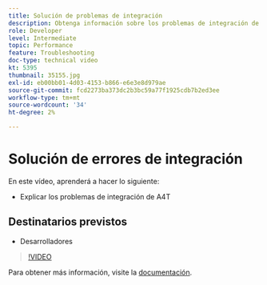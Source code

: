 ```yaml
---
title: Solución de problemas de integración
description: Obtenga información sobre los problemas de integración de A4T.
role: Developer
level: Intermediate
topic: Performance
feature: Troubleshooting
doc-type: technical video
kt: 5395
thumbnail: 35155.jpg
exl-id: eb00bb01-4d03-4153-b866-e6e3e8d979ae
source-git-commit: fcd2273ba373dc2b3bc59a77f1925cdb7b2ed3ee
workflow-type: tm+mt
source-wordcount: '34'
ht-degree: 2%

---
```


# Solución de errores de integración

En este vídeo, aprenderá a hacer lo siguiente:

* Explicar los problemas de integración de A4T

## Destinatarios previstos

* Desarrolladores

>[!VIDEO](https://video.tv.adobe.com/v/35155/?quality=12)

Para obtener más información, visite la [documentación](https://experienceleague.adobe.com/docs/target/using/integrate/a4t/troubleshoot-a4t/a4t-troubleshooting.html?lang=en).
